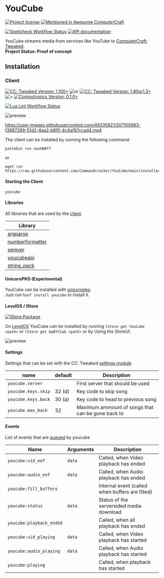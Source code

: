 # YouCube

[![Project license](https://img.shields.io/github/license/Commandcracker/YouCube?style=for-the-badge)](https://github.com/Commandcracker/YouCube/blob/main/LICENSE.txt)
[![Mentioned in Awesome ComputerCraft](https://img.shields.io/badge/Mentioned%20in%20Awesome-ComputerCraft-violet?style=for-the-badge&logo=Awesome%20Lists&logoColor=white)](https://github.com/tomodachi94/awesome-computercraft)

[![Spellcheck Workflow Status](https://img.shields.io/github/actions/workflow/status/Commandcracker/YouCube/spellcheck.yml?branch=main&label=Spell-check&logo=github&style=for-the-badge)](https://github.com/Commandcracker/YouCube/actions/workflows/spellcheck.yml)
[![API documentation](https://img.shields.io/github/actions/workflow/status/Commandcracker/YouCube/deploy-page.yml?branch=main&label=API%20documentation&logo=github&style=for-the-badge)](https://github.com/Commandcracker/YouCube/actions/workflows/deploy-page.yml)

YouCube streams media from services like YouTube to [ComputerCraft: Tweaked](https://github.com/cc-tweaked/CC-Tweaked). \
**Project Status: Proof of concept**

## Installation

### Client

[![CC: Tweaked Version: 1.100+](https://img.shields.io/badge/CC:%20tweaked-1.100+-green?style=for-the-badge&logo=GNOME%20Terminal)](https://tweaked.cc/)
![or](.README/slash.svg)
[![CC: Tweaked Version: 1.80pr1.3+](https://img.shields.io/badge/CC:%20tweaked-1.80pr1.3+-green?style=for-the-badge&logo=GNOME%20Terminal)](https://tweaked.cc/)
![+](.README/plus.svg)
[![Computronics Version: 0.1.0+](https://img.shields.io/badge/Computronics-0.1.0+-green?style=for-the-badge)](https://wiki.vexatos.com/wiki:computronics)

[![Lua Lint Workflow Status](https://img.shields.io/github/actions/workflow/status/Commandcracker/YouCube/illuaminate-lint.yml?branch=main&label=Lua%20Lint&logo=github&style=for-the-badge)](https://github.com/Commandcracker/YouCube/actions/workflows/illuaminate-lint.yml)

![preview](.README/preview-client.png)

<https://user-images.githubusercontent.com/49335821/207105983-f3887269-51d2-4ea2-b8f5-4c4af87ccad4.mp4>

The client can be installed by running the following command:

```shell
pastebin run swsmNAf7
```

or

```shell
wget run https://raw.githubusercontent.com/Commandcracker/YouCube/main/installer.lua
```

#### Starting the Client

```text
youcube
```

#### Libraries

All libraries that are used by the [client](https://github.com/Commandcracker/YouCube/blob/main/client/youcube.lua).

| Library                                                                                               |
|-------------------------------------------------------------------------------------------------------|
| [argparse](https://github.com/Commandcracker/cc-argparse)                                             |
| [numberformatter](https://github.com/Commandcracker/YouCube/blob/main/client/lib/numberformatter.lua) |
| [semver](https://github.com/kikito/semver.lua)                                                        |
| [youcubeapi](https://github.com/Commandcracker/YouCube/blob/main/client/lib/youcubeapi.lua)           |
| [string_pack](https://gist.github.com/MCJack123/d5973e4d8b7e46991c5f99ac4b076aec)                     |

#### UnicornPKG (Experimental)

YouCube can be installed with [unicornpkg](https://unicornpkg.madefor.cc/). \
Just run `hoof install youcube` to install it.

#### LevelOS / lStore

[![lStore Package](https://img.shields.io/github/actions/workflow/status/Commandcracker/YouCube/lstore-put.yml?branch=main&label=lStore%20Package&logo=github&style=for-the-badge)](https://github.com/Commandcracker/YouCube/actions/workflows/lstore-put.yml)

On [LevelOS](https://discord.com/invite/vBsjGqy99U) YouCube can be installed by running `lStore get YouCube <path>` or `lStore get bpBYV1aG <path>` or by Using the StoreUI.

![preview](.README/levelos.png)

#### Settings

Settings that can be set with the CC: Tweaked [settings module](https://tweaked.cc/module/settings.html#v:get)

| name                  | default | Description                                     |
|-----------------------|---------|-------------------------------------------------|
| `youcube.server`      |         | First server that should be used                |
| `youcube.keys.skip`   |   32 (d)|Key code to skip song                            |
| `youcube.keys.back`   |   30 (a)|Key code to head to previous song                |
| `youcube.max_back`    |   32    |Maximum ammount of songs that can be gone back to|

#### Events

List of events that are [queued](https://tweaked.cc/module/os.html#v:queueEvent) by youcube

| Name                     | Arguments | Description                                     |
|--------------------------|-----------|-------------------------------------------------|
| `youcube:vid_eof`        | `data`    | Called, when Video playback has ended           |
| `youcube:audio_eof`      | `data`    | Called, when Audio playback has ended           |
| `youcube:fill_buffers`   |           | Internal event (called when buffers are filled) |
| `youcube:status`         | `data`    | Status of the serversided media download        |
| `youcube:playback_ended` |           | Called, when all playback has ended             |
| `youcube:vid_playing`    | `data`    | Called, when Video playback has started         |
| `youcube:audio_playing`  | `data`    | Called, when Audio playback has started         |
| `youcube:playing`        |           | Called, when playback has started               |
